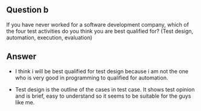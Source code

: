 ## Question b

If you have never worked for a software development company,
which of the four test activities do you think you are best qualified for? (Test design, automation, execution, evaluation)

## Answer

- I think i will be best qualified for test design because i am not the one who is very good in programming to qualified for automation.

- Test design is the outline of the cases in test case. It shows test opinion and is brief, easy to understand so it seems to be suitable for the guys like me.
